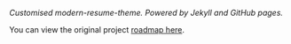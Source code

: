 *Customised modern-resume-theme. Powered by Jekyll and GitHub pages.*

You can view the original project [roadmap here](https://github.com/sproogen/modern-resume-theme/projects/1).
